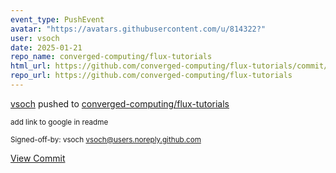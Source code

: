 ```yaml
---
event_type: PushEvent
avatar: "https://avatars.githubusercontent.com/u/814322?"
user: vsoch
date: 2025-01-21
repo_name: converged-computing/flux-tutorials
html_url: https://github.com/converged-computing/flux-tutorials/commit/8e69d2d69d79688cc38e81c14a48dff250902dd4
repo_url: https://github.com/converged-computing/flux-tutorials
---
```


<a href='https://github.com/vsoch' target='_blank'>vsoch</a> pushed to <a href='https://github.com/converged-computing/flux-tutorials' target='_blank'>converged-computing/flux-tutorials</a>

<small>add link to google in readme

Signed-off-by: vsoch <vsoch@users.noreply.github.com></small>

<a href='https://github.com/converged-computing/flux-tutorials/commit/8e69d2d69d79688cc38e81c14a48dff250902dd4' target='_blank'>View Commit</a>